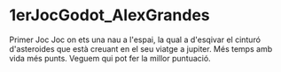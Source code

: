 # 1erJocGodot_AlexGrandes
Primer Joc
Joc on ets una nau a l'espai, la qual a d'esqivar el cinturó d'asteroides que està creuant en el seu viatge a jupiter. 
Més temps amb vida més punts. 
Veguem qui pot fer la millor puntuació. 
